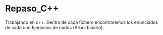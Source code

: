 # Repaso_C++
Trabajando en c++. Dentro de cada fichero encontraremos los enunciados de cada uno 
Ejercicios de nodos (Arbol binario).

